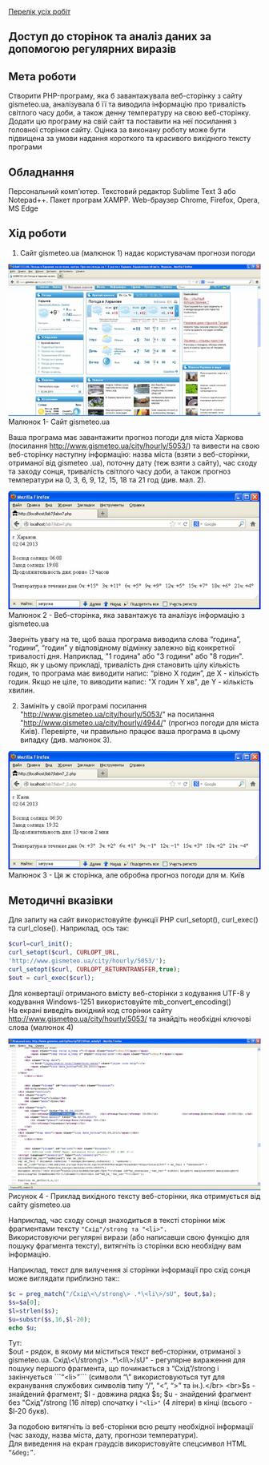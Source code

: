 [Перелік усіх робіт](README.md)

## Доступ до сторінок та аналіз даних за допомогою регулярних виразів

## Мета роботи

Створити PHP-програму, яка б завантажувала веб-сторінку з сайту gismeteo.ua, аналізувала б її та виводила інформацію про тривалість світлого часу доби, а також денну температуру на свою веб-сторінку. Додати цю програму на свій сайт та поставити на неї посилання з головної сторінки сайту. Оцінка за виконану роботу може бути підвищена за умови надання короткого та красивого вихідного тексту програми

## Обладнання

Персональний комп'ютер. Текстовий редактор Sublime Text 3 або Notepad++. Пакет програм XAMPP. Web-браузер Chrome, Firefox, Opera, MS Edge

## Хід роботи

1. Сайт gismeteo.ua (малюнок 1) надає користувачам прогнози погоди

![img-1](/lab-14-files/img-1.png)
<br>Малюнок 1- Сайт gismeteo.ua</br>

Ваша програма має завантажити прогноз погоди для міста Харкова (посилання http://www.gismeteo.ua/city/hourly/5053/) та вивести на свою веб-сторінку наступну інформацію: назва міста (взяти з веб-сторінки, отриманої від gismeteo .ua), поточну дату (теж взяти з сайту), час сходу та заходу сонця, тривалість світлого часу доби, а також прогноз температури на 0, 3, 6, 9, 12, 15, 18 та 21 год (див. мал. 2).

![img-2](/lab-14-files/img-2.png)
<br>Малюнок 2 - Веб-сторінка, яка завантажує та аналізує інформацію з gismeteo.ua</br>

  Зверніть увагу на те, щоб ваша програма виводила слова “година”, “години”, “годин” у відповідному відмінку залежно від конкретної тривалості дня. Наприклад, "1 година" або "3 години" або "8 годин".
<br>Якщо, як у цьому прикладі, тривалість дня становить цілу кількість годин, то програма має виводити напис: “рівно X годин”, де X - кількість годин. Якщо не ціле, то виводити напис: "X годин Y хв", де Y - кількість хвилин.</br>

2. Замініть у своїй програмі посилання "http://www.gismeteo.ua/city/hourly/5053/" на посилання "http://www.gismeteo.ua/city/hourly/4944/" (прогноз погоди для міста Київ). Перевірте, чи правильно працює ваша програма в цьому випадку (див. малюнок 3).

![img-3](/lab-14-files/img-3.png)
<br>Малюнок 3 - Ця ж сторінка, але обробна прогноз погоди для м. Київ</br>

## Методичні вказівки

Для запиту на сайт використовуйте функції PHP curl_setopt(), curl_exec() та curl_close(). Наприклад, ось так:

```php
$curl=curl_init();
curl_setopt($curl, CURLOPT_URL,
'http://www.gismeteo.ua/city/hourly/5053/');
curl_setopt($curl, CURLOPT_RETURNTRANSFER,true);
$out = curl_exec($curl);
```

Для конвертації отриманого вмісту веб-сторінки з кодування UTF-8 у кодування Windows-1251 використовуйте mb_convert_encoding()
<br>На екрані виведіть вихідний код сторінки сайту http://www.gismeteo.ua/city/hourly/5053/ та знайдіть необхідні ключові слова (малюнок 4)</br>

![img-4](/lab-14-files/img-4.png)
<br>Рисунок 4 - Приклад вихідного тексту веб-сторінки, яка отримується від сайту gismeteo.ua</br>

Наприклад, час сходу сонця знаходиться в тексті сторінки між фрагментами тексту ```"Схід"/strong та "<li>".```
<br>Використовуючи регулярні вирази (або написавши свою функцію для пошуку фрагмента тексту), витягніть із сторінки всю необхідну вам інформацію.</br>

Наприклад, текст для вилучення зі сторінки інформації про схід сонця може виглядати приблизно так::

```php
$c = preg_match("/Cхід\<\/strong\> .*\<li\>/sU", $out,$a);
$s=$a[0];
$l=strlen($s);
$u=substr($s,16,$l-20);
echo $u;
```

Тут:
<br>$out - рядок, в якому ми міститься текст веб-сторінки, отриманої з gismeteo.ua.
Схід\<\/strong\> .*\<li\>/sU" - регулярне вираження для пошуку першого фрагмента, що починається з “Схід”/strong і закінчується ```“<li>”``` (символи “\” використовуються тут для екранування службових символів типу “/”, “<”, “>” та ін.).</br>
<br>$s - знайдений фрагмент;
$l - довжина рядка $s;
$u - знайдений фрагмент без "Схід"/strong (16 літер) спочатку і ```"<li>"``` (4 літери) в кінці (всього - $l-20 букв).</br>

За подобою витягніть із веб-сторінки всю решту необхідної інформації (час заходу, назва міста, дату, прогнози температури).
<br>Для виведення на екран граудсів використовуйте спецсимвол HTML ```“&deg;”```.</br>
